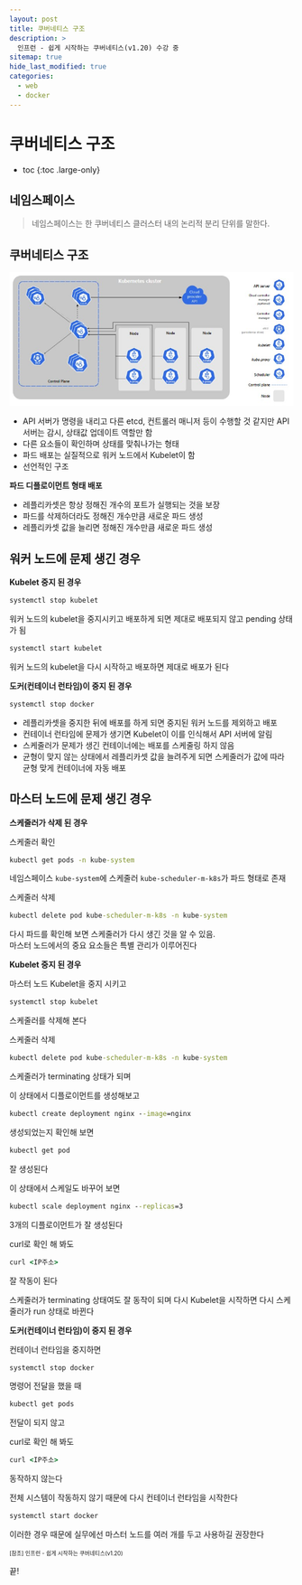 ```yaml
---
layout: post
title: 쿠버네티스 구조
description: >
  인프런 - 쉽게 시작하는 쿠버네티스(v1.20) 수강 중
sitemap: true
hide_last_modified: true
categories:
  - web
  - docker
---
```


# 쿠버네티스 구조

* toc
{:toc .large-only}

## 네임스페이스

> 네임스페이스는 한 쿠버네티스 클러스터 내의 논리적 분리 단위를 말한다.

## 쿠버네티스 구조

![그림1](/assets/img/docker/kubernetes_structure.JPG)

- API 서버가 명령을 내리고 다른 etcd, 컨트롤러 매니저 등이 수행할 것 같지만 API 서버는 감시, 상태값 업데이트 역할만 함
- 다른 요소들이 확인하며 상태를 맞춰나가는 형태
- 파드 배포는 실질적으로 워커 노드에서 Kubelet이 함
- 선언적인 구조

__파드 디플로이먼트 형태 배포__

- 레플리카셋은 항상 정해진 개수의 포트가 실행되는 것을 보장
- 파드를 삭제하더라도 정해진 개수만큼 새로운 파드 생성
- 레플리카셋 값을 늘리면 정해진 개수만큼 새로운 파드 생성

## 워커 노드에 문제 생긴 경우

__Kubelet 중지 된 경우__

```cmd
systemctl stop kubelet
```
워커 노드의 kubelet을 중지시키고 배포하게 되면 제대로 배포되지 않고 pending 상태가 됨

```cmd
systemctl start kubelet
```
워커 노드의 kubelet을 다시 시작하고 배포하면 제대로 배포가 된다

__도커(컨테이너 런타임)이 중지 된 경우__

```cmd
systemctl stop docker
```
- 레플리카셋을 중지한 뒤에 배포를 하게 되면 중지된 워커 노드를 제외하고 배포
- 컨테이너 런타임에 문제가 생기면 Kubelet이 이를 인식해서 API 서버에 알림
- 스케줄러가 문제가 생긴 컨테이너에는 배포를 스케줄링 하지 않음
- 균형이 맞지 않는 상태에서 레플리카셋 값을 늘려주게 되면 스케줄러가 값에 따라 균형 맞게 컨테이너에 자동 배포

## 마스터 노드에 문제 생긴 경우

__스케줄러가 삭제 된 경우__

스케줄러 확인

```cmd
kubectl get pods -n kube-system
```
네임스페이스 `kube-system`에 스케줄러 `kube-scheduler-m-k8s`가 파드 형태로 존재

스케줄러 삭제

```cmd
kubectl delete pod kube-scheduler-m-k8s -n kube-system
```

다시 파드를 확인해 보면 스케줄러가 다시 생긴 것을 알 수 있음.  
마스터 노드에서의 중요 요소들은 특별 관리가 이루어진다

__Kubelet 중지 된 경우__

마스터 노드 Kubelet을 중지 시키고 

```cmd
systemctl stop kubelet
```
스케줄러를 삭제해 본다

스케줄러 삭제

```cmd
kubectl delete pod kube-scheduler-m-k8s -n kube-system
```
스케줄러가 terminating 상태가 되며

이 상태에서 디플로이먼트를 생성해보고

```cmd
kubectl create deployment nginx --image=nginx
```

생성되었는지 확인해 보면
```cmd
kubectl get pod
```
잘 생성된다

이 상태에서 스케일도 바꾸어 보면 

```cmd
kubectl scale deployment nginx --replicas=3
```

3개의 디플로이먼트가 잘 생성된다

curl로 확인 해 봐도

```cmd
curl <IP주소>
```
잘 작동이 된다

스케줄러가 terminating 상태여도 잘 동작이 되며 다시 Kubelet을 시작하면 다시 스케줄러가 run 상태로 바뀐다

__도커(컨테이너 런타임)이 중지 된 경우__

컨테이너 런타임을 중지하면

```cmd
systemctl stop docker
```

명령어 전달을 했을 때

```cmd
kubectl get pods
```

전달이 되지 않고

curl로 확인 해 봐도

```cmd
curl <IP주소>
```
동작하지 않는다

전체 시스템이 작동하지 않기 때문에 다시 컨테이너 런타임을 시작한다

```cmd
systemctl start docker
```

이러한 경우 때문에 실무에선 마스터 노드를 여러 개를 두고 사용하길 권장한다


<span style="font-size:70%">[참조] 인프런 - 쉽게 시작하는 쿠버네티스(v1.20)

끝!
